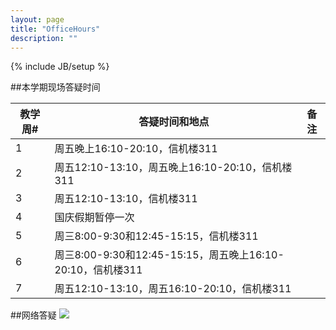 ```yaml
---
layout: page
title: "OfficeHours"
description: ""
---
```

{% include JB/setup %}

##本学期现场答疑时间

<table class="table table-bordered table-condensed">
 <thead>
   <tr>
      <th>教学周# </th>
      <th>答疑时间和地点</th>
	  <th>备注</th>
   </tr>
 </thead> 
 <tbody>
   <tr>
      <td>1  </td>
      <td>周五晚上16:10-20:10，信机楼311 </td>
      <td> </td>
   </tr>
   <tr>
      <td>2  </td>
      <td>周五12:10-13:10，周五晚上16:10-20:10，信机楼311 </td>
      <td> </td>
   </tr>
   <tr>
      <td>3  </td>
      <td>周五12:10-13:10，信机楼311 </td>
      <td> </td>
   </tr>
   <tr>
      <td>4  </td>
      <td>国庆假期暂停一次 </td>
      <td> </td>
   </tr>
   <tr>
      <td>5  </td>
      <td>周三8:00-9:30和12:45-15:15，信机楼311 </td>
      <td> </td>
   </tr>
   <tr>
      <td>6  </td>
      <td>周三8:00-9:30和12:45-15:15，周五晚上16:10-20:10，信机楼311 </td>
      <td> </td>
   </tr>
   <tr>
      <td>7  </td>
      <td>周五12:10-13:10，周五16:10-20:10，信机楼311 </td>
      <td> </td>
   </tr>

 </tbody>
</table>

##网络答疑
![](http://i.imgur.com/VqoCatq.png)


